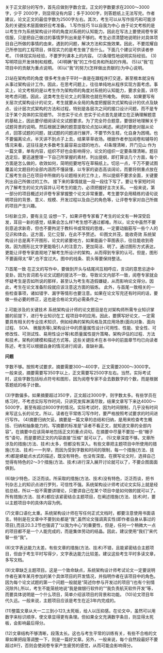 关于正文部分的写作，首先应做到字数合宜。正文的字数要求在2000～3000字，少于
2000字，则显得没有内容；多于3000字，则答题纸上无法写完。作者建议，论文正文的最佳字数为2500字左右。其次，考生可以从写作技巧和可能涉及的关键技术层面做好应考准备。
1.写作技巧
1)以自我为中心
由于论文考核的是以考生作为系统架构设计师的角度对系统的认知能力。因此在写法上要使阅卷专家信服，只是把自己做过的事情罗列出来是不够的。考生必须清楚地说明针对具体项目自己所做的事情的由来，遇到的问题，解决方法和实施效果。因此，不要炫耀自己所参加的工程项目，体现实力的是考生做了些什么。下面几个建议可供读者参考。
(1)体现实际经验，不要罗列课本上的内容。
(2)条理性地说明实际经验。
(3)写明项目开发体制和规模。
(4)明确“我”的工作任务和所起的作用。
(5)以“我”在项目中的贡献为重点说明。
(6)以“我”的努力(怎样做出贡献的)为中心说明。

2)站在架构师的角度
很多考生由于平时一直是在跟程序打交道，甚至根本就没有从事过架构设计工作。因此，在思考问题上，往往单纯地从程序实现方面考虑。事实上，论文考核的是以考生作为架构师的角度对系统的认知能力，要求全面，详尽地考虑问题。因此，这类考生在论文上的落败也就在所难免。
例如，如果要写有关层次式架构设计的论文，考生就要从全局的角度把握层次式架构设计的优点及缺点、设计层次式架构的方法和过程，特别是各层次之间的接口设计问题，而不是专注于某个具体的实现细节。
3)忠实于论点
忠实于论点首先是建立在正确理解题意的基础上，因此要仔细阅读论文试题要求。为了完全符合题意，要很好地理解关于试题背景的说明。然后根据正确的题意提取论点加以阐述。阐述时要绝对服从论点，回答试题的问题，就试题的问题进行展开，不要节外生枝，化自身为困境。也不要偏离论点，半天讲不到点子上去，结果草草收场。根据作者参加阅卷和辅导的情况来看，这往往是大多数考生最容易出错的地方。
4)条理清晰，开门见山
作为一篇文章，单有内容，组织不好也会影响得分，论文的组织一定要条理清晰。题目选定后，要迅速整理一下自己所掌握的素材，列出提纲，即打算谈几个方面，每个方面是怎么做的，收效如何，简明扼要地写在草稿纸上。切忌一点，千万不要试图覆盖论文题目的全部内涵而不懂装懂，以专家的姿态高谈阔论，而要将侧重点放在汇报考生自己在项目中所做的与论题相关的工作上，所以提纲不要求全面，关键要列出自己所做过的工作。
接下来的事情就是一段一段往下写了。要让专家短时间内了解考生的论文内容并认可考生的能力，必须把握好主次关系。
一般来说，第一部分的项目概述对评卷专家掌握整个论文非常重要。考生要学会用精练的语句说明项目的背景、意义、规模、开发过程以及自己的角色等，让评卷专家对自己所做的项目产生兴趣。

5)标新立异，要有主见
设想一下，如果评卷专家看了考生的论文有一种深受启发，耳目一新的感觉，结果会怎么样?考生想不通过都难。所以，论文中虽然不要刻意追求新奇，但也不要拘泥于教科书或常规的思维，一定要动脑筋写一些个人的见识和体会。这方面，见仁见智，在此不予赘述。
6)图文并茂，能收奇效
系统架构设计总是离不开图形，论文的紧要地方，如果能画个草图表示，往往能收到奇效。因为图形比文字更能吸引人的注意力，更加简洁、明了。通过图形方式表达，更能让评卷专家直观地了解考生所设计的架构，从而得到专家的认可。但是，图形不要画得太“草”,也不宜过大。图中的线条、箭头等要保持整洁。

7)首尾一致
在正文的写作中，要做到开头与结尾间互相呼应，言词的意思忌途中变卦。因为言词若与论文试题的提法不一致，导致论文内部不一致，阅卷专家就会怀疑考生是否如所说的那样，甚至认为考生有造假嫌疑，从而影响论文得分。因此，考生在论文准备阶段就应该注意这方面的锻炼。
此外，与首尾一致相关的一些检查事项，诸如错字、漏字等情形也要注意。如果在论文写完还有时间的话，要做一些必要的修正，这也是合格论文的必需条件之一

2.可能涉及的关键技术
系统架构设计师的论文题目是在对架构师所需专业知识掌握的前提下，进行专业知识在工
程项目中的应用。因此，要撰写好论文，一定需要具有相关的专业技术知识，例如经典的架构风格及其应用场景(面向对象、面向过程、 SOA、 微服务等),架构设计中的质量属性设计(可用性、性能、安全性、可修改性、可测试性、易用性设计等)和质量属性提升策略，架构评估的过程、方法和技术，架构的建模和描述方式等。这些关键技术在本书中的前面章节均已向读者陈述，考生可以根据自身的情况进行阅读，查缺补漏。

**问题**

字数不够。按照考试要求，摘要需要300～400字，正文需要2000～3000字。
一般来说，摘要需要写350字以上，正文需要写2500字左右。当然，实际考试时，这些字数包括标点符号和图形，因为阅卷专家不会去数数字的个数，而是根据答题纸的格子计数。

(3)字数偏多。如果摘要超过350字，正文超过3000字，则字数太多。有些学员在练习时，不考虑实际写作时间，只讲究发挥淋漓尽致，结果文章写下来达4000～5000字，甚至有超过8000字的情况。实际考试时，因为时间限制，几乎没有时间来写这么长的论文。所以，读者在平常练习写作时，要严格按照考试要求的时间进行写作。
(4)摘要归纳欠妥。摘要是一篇文章的总结和归纳，是用来检查考生概括、归纳和抽象能力的。写摘要的标准是“读者不看正文，就知道文章的全部内容”。在摘要中应该简单地包括正文的重点词句。在摘要中尽量不要加一些“帽子性”语句，而是要把正文的内容直接“压缩” 就可以了。
(5)文章深度不够。文章所涉及的措施(方法、技术)太多，但都没有深入。有些文章把主题项目中所使用的措施(方法、技术)一一列举，而因为受到字数和时间的限制，每一个措施(方法、技术)都是蜻蜓点水式的描述，既没有特色，也没有深度。在撰写论文时，选择自己觉得有特色的2～3个措施(方法、技术)进行深入展开讨论就可以了，不要企图面面俱到。

(6)缺少特色，泛泛而谈。所采取的措施(方法、技术)没有特色，泛泛而谈，把书刊杂志上的知识点进行罗列，可信性不强。系统架构设计师考试论文实际上就是经验总结，所以一般不需要讲理论，只要讲自己在某个项目中是如何做的就可以了。所有措施(方法、技术)都应该紧密结合主题项目，在阐述措施(方法、技术)时，要以主题项目中的具体内容为例。

(7)文章口语化太重。系统架构设计师在写任何正式文档时，都要注意使用书面语言。特别是在文章中不要到处都是“我”,虽然论文强调真实性(即作者自身从事过的项目),而且20.3.2节也强调了“以我为中心”的重要性，但是，任何一个稍微大一点的项目都不是一个人能完成的，而是集体劳动的结晶。因此，建议使用“我们”来代替一些“我”。

(8)文字表达能力太差。有些文章的措施(方法、技术)不错，且能紧密结合主题项目，但由于考生平时写得少，文字表达能力比较差。建议这些考生平时多读文章，多写文档。

(9)文章缺乏主题项目。这是一个致命缺点，系统架构设计师考试论文一定要说明作者在某年某月参加的某个具体项目的开发情况，并指明作者在该项目中的角色。因为每个论文试题的第一个问题一般就是“简述你参与开发过的项目”(也有个别情况除外),所以，考生不能笼统地说“我是做银行软件的”“我负责航天软件开发”等，而要具体说明是一个什么项目，简单介绍该项目的背景和功能。
(10)论文项目年代久远。一般来说，主题项目应该是考生在近3年内完成的。

(11)整篇文章从大一二三到小123,太死板，给人以压抑感。在论文中，虽然可以用数字来标识顺序，使文章显得更有条理。但如果全文充满数字条目，则显得太死板，会影响最后得分。

(12)文章结构不够清晰，段落太长。这也与考生平常的训练有关，有些不合格的文章如果把段落调整一下，则是一篇好文章。另外，一般来说，每个自然段最好不要超过8行，否则会使阅卷专家产生疲劳的感觉，从而可能会影响得分。